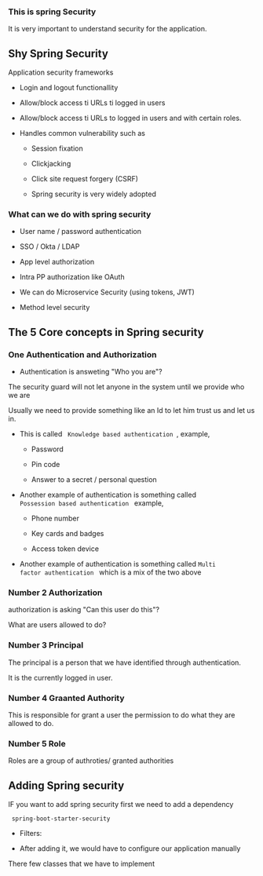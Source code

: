 ### This is spring Security 

It is very important to understand security for the application.

## Shy Spring Security

Application security frameworks

- Login and logout functionallity

- Allow/block access ti URLs ti logged in users

- Allow/block access ti URLs to logged in users and with certain roles.

- Handles common vulnerability such as
    - Session fixation

    - Clickjacking

    - Click site request forgery (CSRF)

    - Spring security is very widely adopted 


### What can we do with spring security

- User name / password authentication

- SSO / Okta / LDAP

- App level authorization

- Intra PP authorization like OAuth

- We can do Microservice Security (using tokens, JWT)

- Method level security


## The 5 Core concepts in Spring security

### One Authentication and Authorization

- Authentication is answeting "Who you are"? 

The security guard will not let anyone in the system until we provide who we are

Usually we need to provide something like an Id to let him trust us and let us in.

- This is called <code> Knowledge based authentication </code>, example, 

    - Password

    - Pin code 

    - Answer to a secret / personal question

- Another example of authentication is something called <code> Possession based authentication </code> example, 

    - Phone number

    - Key cards and badges

    - Access token device


- Another example of authentication is something called <code>Multi factor authentication </code> which is a mix of the two above


### Number 2  Authorization

authorization is asking "Can this user do this"? 

What are users allowed to do? 


### Number 3 Principal


The principal is a person that we have identified through authentication.

It is the currently logged in user. 

### Number 4 Graanted Authority 

This is responsible for grant a user the permission to do what they are allowed to do.

###  Number 5 Role 

Roles are a group of authroties/ granted authorities



## Adding Spring security

IF you want to add spring security first we need to add a dependency 

<code> spring-boot-starter-security </code>


- Filters: 

- After adding it, we would have to configure our application manually

There few classes that we have to implement 